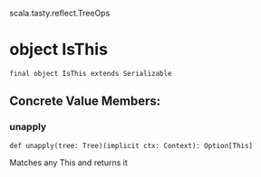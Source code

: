 scala.tasty.reflect.TreeOps
# object IsThis

<pre><code class="language-scala" >final object IsThis extends Serializable</pre></code>
## Concrete Value Members:
### unapply
<pre><code class="language-scala" >def unapply(tree: Tree)(implicit ctx: Context): Option[This]</pre></code>
Matches any This and returns it

